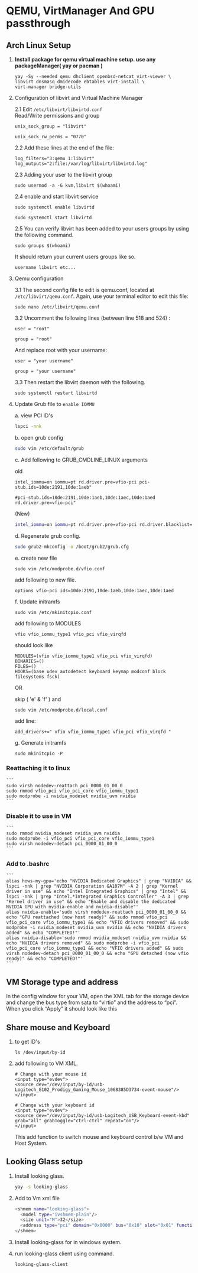 # QEMU, VirtManager And GPU passthrough

## Arch Linux Setup

1. <b>Install package for qemu virtual machine setup.
    use any packageManager( yay or pacman )</b>
    ```
    yay -Sy --needed qemu dhclient openbsd-netcat virt-viewer \
    libvirt dnsmasq dmidecode ebtables virt-install \
    virt-manager bridge-utils
    ```

2. Configuration of libvirt and Virtual Machine Manager 

    2.1 Edit <code>/etc/libvirt/libvirtd.conf</code></br>
    Read/Write permissions and group
    ```
    unix_sock_group = "libvirt"
    ```
    ```
    unix_sock_rw_perms = "0770"
    ```
    2.2 Add these lines at the end of the file:
    ```
    log_filters="3:qemu 1:libvirt"
    log_outputs="2:file:/var/log/libvirt/libvirtd.log"
    ```
    2.3 Adding your user to the libvirt group
    ```
    sudo usermod -a -G kvm,libvirt $(whoami)
    ```
     2.4 enable and start libvirt service
    ```
    sudo systemctl enable libvirtd
    ```
    ```
    sudo systemctl start libvirtd
    ```
    2.5 You can verify libvirt has been added to your users groups by using the following command.
    ```
    sudo groups $(whoami)
    ```
    It should return your current users groups like so.</br>
    <code>
    username libvirt etc...
    </code>
    </br>
    
3. Qemu configuration

    3.1 The second config file to edit is qemu.conf, located at <code>/etc/libvirt/qemu.conf</code>. Again, use your terminal editor to edit this file:
    ```
    sudo nano /etc/libvirt/qemu.conf
    ```

    3.2 Uncomment the following lines (between line 518 and 524) :
    ```
    user = "root"

    group = "root"
    ```
    And replace root with your username:
    ```
    user = "your username"

    group = "your username"
    ```
    
    3.3 Then restart the libvirt daemon with the following.
    ```
    sudo systemctl restart libvirtd
    ```


4. Update Grub file to <code>enable IOMMU</code>

    a. view PCI ID's
    ```sh
    lspci -nnk
    ```
    b. open grub config
    ```sh
    sudo vim /etc/default/grub
    ```
    c. Add following to GRUB_CMDLINE_LINUX arguments

    old
    ```
    intel_iommu=on iommu=pt rd.driver.pre=vfio-pci pci-stub.ids=10de:2191,10de:1aeb"

    #pci-stub.ids=10de:2191,10de:1aeb,10de:1aec,10de:1aed rd.driver.pre=vfio-pci"

    ```
    (New)
    ```sh
    intel_iommu=on iommu=pt rd.driver.pre=vfio-pci rd.driver.blacklist=nouveau modprobe.blacklist=nouveau nvidia-drm.modeset=1 vfio-pci.ids=10de:2191,10de:1aeb module_blacklist=nouveau
    ```
    d. Regenerate grub config.
    ```sh
    sudo grub2-mkconfig -o /boot/grub2/grub.cfg
    ```

    e. create new file
    ```
    sudo vim /etc/modprobe.d/vfio.conf
    ```
    add following to new file.
    ```
    options vfio-pci ids=10de:2191,10de:1aeb,10de:1aec,10de:1aed
    ```
    f. Update initramfs
    ```
    sudo vim /etc/mkinitcpio.conf
    ```
    add following to MODULES
    ```
    vfio vfio_iommu_type1 vfio_pci vfio_virqfd
    ```
    should look like
    ```
    MODULES=(vfio vfio_iommu_type1 vfio_pci vfio_virqfd)
    BINARIES=()
    FILES=()
    HOOKS=(base udev autodetect keyboard keymap modconf block filesystems fsck)
    ```
    OR
    
    skip ( 'e' & 'f' ) and

    ```
    sudo vim /etc/modprobe.d/local.conf
    ```
    add line:
    ```
    add_drivers+=" vfio vfio_iommu_type1 vfio_pci vfio_virqfd "
    ```
    g. Generate initramfs
    ```
    sudo mkinitcpio -P
    ```


### Reattaching it to linux
    ```
    sudo virsh nodedev-reattach pci_0000_01_00_0
    sudo rmmod vfio_pci vfio_pci_core vfio_iommu_type1
    sudo modprobe -i nvidia_modeset nvidia_uvm nvidia
    ```
### Disable it to use in VM
    ```
    sudo rmmod nvidia_modeset nvidia_uvm nvidia
    sudo modprobe -i vfio_pci vfio_pci_core vfio_iommu_type1
    sudo virsh nodedev-detach pci_0000_01_00_0
    ```

### Add to .bashrc
    ```
    alias hows-my-gpu='echo "NVIDIA Dedicated Graphics" | grep "NVIDIA" && lspci -nnk | grep "NVIDIA Corporation GA107M" -A 2 | grep "Kernel driver in use" && echo "Intel Integrated Graphics" | grep "Intel" && lspci -nnk | grep "Intel.*Integrated Graphics Controller" -A 3 | grep "Kernel driver in use" && echo "Enable and disable the dedicated NVIDIA GPU with nvidia-enable and nvidia-disable"'
    alias nvidia-enable='sudo virsh nodedev-reattach pci_0000_01_00_0 && echo "GPU reattached (now host ready)" && sudo rmmod vfio_pci vfio_pci_core vfio_iommu_type1 && echo "VFIO drivers removed" && sudo modprobe -i nvidia_modeset nvidia_uvm nvidia && echo "NVIDIA drivers added" && echo "COMPLETED!"'
    alias nvidia-disable='sudo rmmod nvidia_modeset nvidia_uvm nvidia && echo "NVIDIA drivers removed" && sudo modprobe -i vfio_pci vfio_pci_core vfio_iommu_type1 && echo "VFIO drivers added" && sudo virsh nodedev-detach pci_0000_01_00_0 && echo "GPU detached (now vfio ready)" && echo "COMPLETED!"'
    ```


## VM Storage type and address
In the config window for your VM, open the XML tab for the storage device and change the bus type from sata to “virtio” and the address to “pci”. When you click “Apply” it should look like this 


## Share mouse and Keyboard
1. to get ID's
    ```
    ls /dev/input/by-id
    ```
2. add following to VM XML.
    ```
    # Change with your mouse id
    <input type="evdev">
    <source dev="/dev/input/by-id/usb-Logitech_G102_Prodigy_Gaming_Mouse_1068385D3734-event-mouse"/>
    </input>

    # Change with your keyboard id
    <input type="evdev">
    <source dev="/dev/input/by-id/usb-Logitech_USB_Keyboard-event-kbd" grab="all" grabToggle="ctrl-ctrl" repeat="on"/>
    </input>

    ```
    This add function to switch mouse and keyboard control b/w VM and Host System.


<!-- ############################################################# -->

## Looking Glass setup

1. Install looking glass.
    ```sh
    yay -s looking-glass
    ```
2. Add to Vm xml file 
    ```sh
    <shmem name="looking-glass">
      <model type="ivshmem-plain"/>
      <size unit="M">32</size>
      <address type="pci" domain="0x0000" bus="0x10" slot="0x01" function="0x0"/>
    </shmem>
    ```
    
3. Install looking-glass for in windows system.

4. run looking-glass client using command.
    ```
    looking-glass-client
    ```